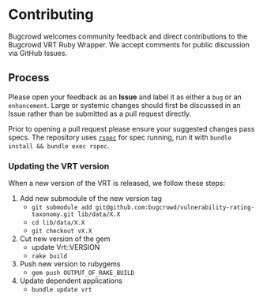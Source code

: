 # Contributing
Bugcrowd welcomes community feedback and direct contributions to the Bugcrowd VRT Ruby Wrapper. We accept comments for public discussion via GitHub Issues.

## Process
Please open your feedback as an **Issue** and label it as either a `bug` or an `enhancement`. Large or systemic changes should first be discussed in an Issue rather than be submitted as a pull request directly.

Prior to opening a pull request please ensure your suggested changes pass specs. The repository uses [`rspec`](https://github.com/rspec/rspec) for spec running, run it with `bundle install && bundle exec rspec`.

### Updating the VRT version
When a new version of the VRT is released, we follow these steps:
1. Add new submodule of the new version tag
    - `git submodule add git@github.com:bugcrowd/vulnerability-rating-taxonomy.git lib/data/X.X`
    - `cd lib/data/X.X`
    - `git checkout vX.X`
2. Cut new version of the gem
    - update Vrt::VERSION
    - `rake build`
3. Push new version to rubygems
    - `gem push OUTPUT_OF_RAKE_BUILD`
4. Update dependent applications
    - `bundle update vrt`
